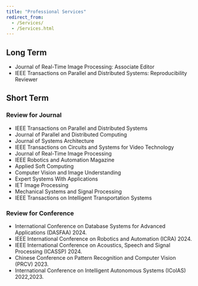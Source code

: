 ```yaml
---
title: "Professional Services"
redirect_from: 
  - /Services/
  - /Services.html
---
```


## Long Term 
* Journal of Real-Time Image Processing: Associate Editor
* IEEE Transactions on Parallel and Distributed Systems: Reproducibility Reviewer

## Short Term
### Review for Journal
* IEEE Transactions on Parallel and Distributed Systems
* Journal of Parallel and Distributed Computing
* Journal of Systems Architecture
* IEEE Transactions on Circuits and Systems for Video Technology
* Journal of Real-Time Image Processing
* IEEE Robotics and Automation Magazine
* Applied Soft Computing
* Computer Vision and Image Understanding 
* Expert Systems With Applications
* IET Image Processing
* Mechanical Systems and Signal Processing
* IEEE Transactions on Intelligent Transportation Systems

### Review for Conference
*  International Conference on Database Systems for Advanced Applications (DASFAA) 2024.
*  IEEE International Conference on Robotics and Automation (ICRA) 2024.
*  IEEE International Conference on Acoustics, Speech and Signal Processing (ICASSP) 2024.
*  Chinese Conference on Pattern Recognition and Computer Vision (PRCV) 2023.
*  International Conference on Intelligent Autonomous Systems (ICoIAS) 2022,2023.
